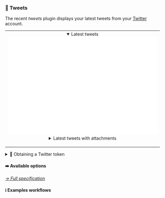 ### 🐤 Tweets

The recent *tweets* plugin displays your latest tweets from your [Twitter](https://twitter.com) account.

<table>
  <td align="center">
    <details open><summary>Latest tweets</summary>
      <img src="https://github.com/lowlighter/lowlighter/blob/master/metrics.plugin.tweets.svg">
    </details>
    <details><summary>Latest tweets with attachments</summary>
      <img src="https://github.com/lowlighter/lowlighter/blob/master/metrics.plugin.tweets.attachments.svg">
    </details>
    <img width="900" height="1" alt="">
  </td>
</table>

<details>
<summary>💬 Obtaining a Twitter token</summary>

To get a Twitter token, you'll need to apply to the [developer program](https://apps.twitter.com).
It's a bit tedious, but it seems that requests are approved quite quickly.

Create an app from your [developer dashboard](https://developer.twitter.com/en/portal/dashboard) and register your bearer token in your repository secrets.

![Twitter token](/.github/readme/imgs/plugin_tweets_secrets.png)

</details>

#### ➡️ Available options

<!--options-->
<!--/options-->

*[→ Full specification](metadata.yml)*

#### ℹ️ Examples workflows

<!--examples-->
<!--/examples-->

